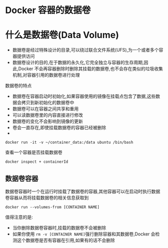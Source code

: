 # Docker 容器的数据卷

# 什么是数据卷(Data Volume)
- 数据卷是经过特殊设计的目录,可以绕过联合文件系统(UFS),为一个或者多个容器提供访问
- 数据卷设计的目的,在于数据的永久化,它完全独立与容器的生存周期,因此,Docker 不会再容器删除时删除其挂载的数据卷,也不会存在类似的垃圾收集机制,对容器引用的数据卷进行处理

数据卷的特点
- 数据卷在容器启动时初始化,如果容器使用的镜像在挂载点包含了数据,这些数据会拷贝到新初始化的数据卷中
- 数据卷可以在容器之间共享和重用
- 可以读数据卷里的内容直接进行修改
- 数据卷的变化不会影响到镜像的更新
- 卷会一直存在,即使挂载数据卷的容器已经被删除
- 


```
docker run -it -v ~/container_data:/data ubuntu /bin/bash
```

查看一个容器是否挂载数据卷

```
docker inspect + containerId

```
## 数据卷容器
数据卷容器时一个在运行时挂载了数据卷的容器,其他容器可以在启动时执行数据卷容器从而将挂载数据卷的相关信息获取到

```
docker run --volumes-from [CONTAINER NAME]
```

值得注意的是:
- 当你删除数据卷容器时,挂载的数据卷不会被删除
- 如果你使用 `rm -v [CONTAINER NAME]`强行删除容器和其数据卷,Docker 会检测这个数据卷是否有容器在引用,如果有的话不会删除